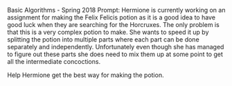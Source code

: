 Basic Algorithms - Spring 2018
Prompt:
Hermione is currently working on an assignment for making the Felix Felicis potion as it is a good idea to have good luck when they are searching for the Horcruxes. The only problem is that this is a very complex potion to make. She wants to speed it up by splitting the potion into multiple parts where each part can be done separately and independently. Unfortunately even though she has managed to figure out these parts she does need to mix them up at some point to get all the intermediate concoctions.

Help Hermione get the best way for making the potion.
